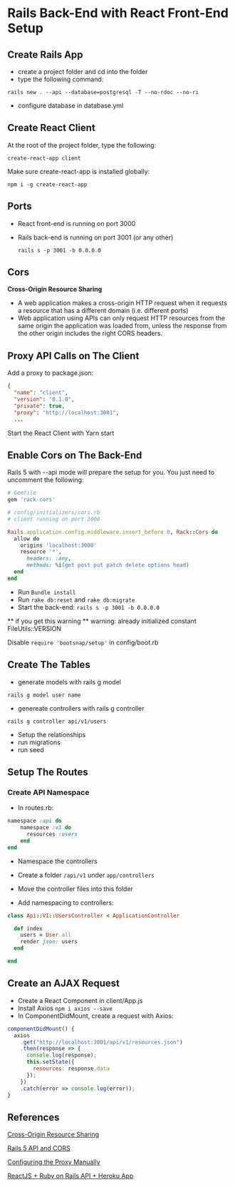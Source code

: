 # Rails Back-End with React Front-End Setup

## Create Rails App

- create a project folder and cd into the folder
- type the following command:

`rails new . --api --database=postgresql -T --no-rdoc --no-ri`

- configure database in database.yml

## Create React Client

At the root of the project folder, type the following:

`create-react-app client`

Make sure create-react-app is installed globally:

`npm i -g create-react-app`

## Ports

- React front-end is running on port 3000
- Rails back-end is running on port 3001 (or any other)

  `rails s -p 3001 -b 0.0.0.0`

## Cors

**Cross-Origin Resource Sharing**

- A web application makes a cross-origin HTTP request when it requests a resource that has a different domain (i.e. different ports)
- Web application using APIs can only request HTTP resources from the same origin the application was loaded from, unless the response from the other origin includes the right CORS headers.

## Proxy API Calls on The Client

Add a proxy to package.json:

```json
{
  "name": "client",
  "version": "0.1.0",
  "private": true,
  "proxy": "http://localhost:3001",
  ...
```

Start the React Client with Yarn start

## Enable Cors on The Back-End

Rails 5 with --api mode will prepare the setup for you. You just need to uncomment the following:

```ruby
# Gemfile
gem 'rack-cors'

# config/initializers/cors.rb
# client running on port 3000

Rails.application.config.middleware.insert_before 0, Rack::Cors do
  allow do
    origins 'localhost:3000'
    resource '*',
      headers: :any,
      methods: %i(get post put patch delete options head)
  end
end
```

- Run `Bundle install`
- Run `rake db:reset` and `rake db:migrate`
- Start the back-end: `rails s -p 3001 -b 0.0.0.0`

** if you get this warning **
warning: already initialized constant FileUtils::VERSION

Disable `require 'bootsnap/setup'` in config/boot.rb

## Create The Tables

- generate models with rails g model

`rails g model user name`

- genereate controllers with rails g controller

`rails g controller api/v1/users`

- Setup the relationships
- run migrations
- run seed

## Setup The Routes

### Create API Namespace

- In routes.rb:

```ruby
namespace :api do
    namespace :v1 do
      resources :users
    end
end
```

- Namespace the controllers

- Create a folder `/api/v1` under `app/controllers`
- Move the controller files into this folder
- Add namespacing to controllers:

```ruby
class Api::V1::UsersController < ApplicationController

  def index
    users = User.all
    render json: users
  end

end
```

## Create an AJAX Request

- Create a React Component in client/App.js
- Install Axios `npm i axios --save`
- In ComponentDidMount, create a request with Axios:

```javascript
componentDidMount() {
  axios
    .get("http://localhost:3001/api/v1/resources.json")
    .then(response => {
      console.log(response);
      this.setState({
        resources: response.data
      });
    })
    .catch(error => console.log(error));
}
```

## References

[Cross-Origin Resource Sharing](https://developer.mozilla.org/en-US/docs/Web/HTTP/CORS)

[Rails 5 API and CORS](https://til.hashrocket.com/posts/4d7f12b213-rails-5-api-and-cors)

[Configuring the Proxy Manually](https://github.com/facebook/create-react-app/blob/master/packages/react-scripts/template/README.md#configuring-the-proxy-manually)

[ReactJS + Ruby on Rails API + Heroku App](https://medium.com/@bruno_boehm/reactjs-ruby-on-rails-api-heroku-app-2645c93f0814)
